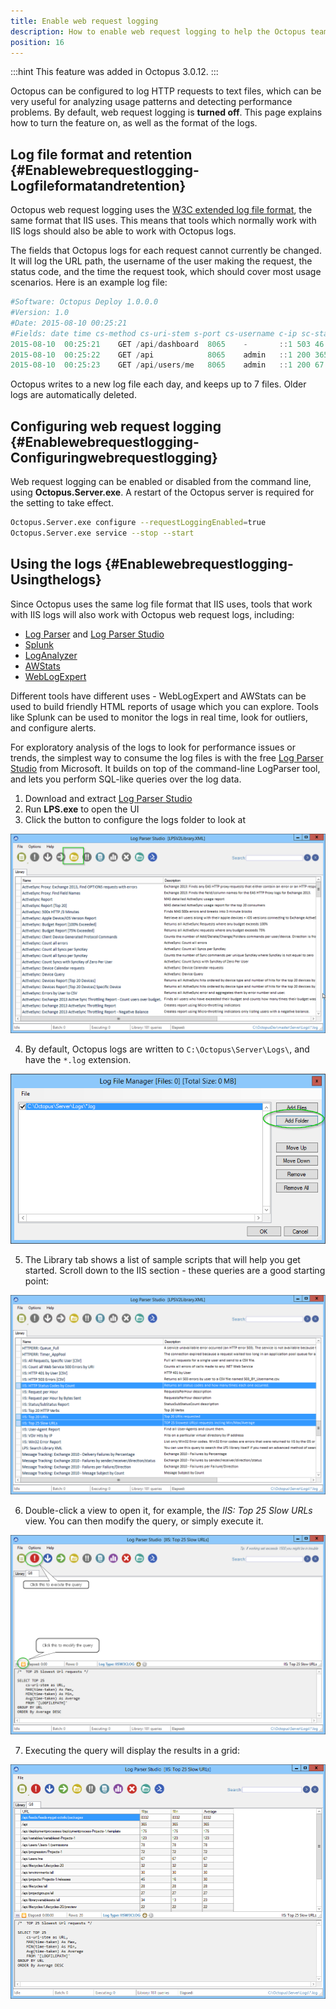 ```yaml
---
title: Enable web request logging
description: How to enable web request logging to help the Octopus team analyze usage patterns and detecting performance problems.
position: 16
---
```


:::hint
This feature was added in Octopus 3.0.12.
:::

Octopus can be configured to log HTTP requests to text files, which can be very useful for analyzing usage patterns and detecting performance problems. By default, web request logging is **turned off**. This page explains how to turn the feature on, as well as the format of the logs.

## Log file format and retention {#Enablewebrequestlogging-Logfileformatandretention}

Octopus web request logging uses the [W3C extended log file format](http://www.loganalyzer.net/log-analyzer/w3c-extended.html), the same format that IIS uses. This means that tools which normally work with IIS logs should also be able to work with Octopus logs.

The fields that Octopus logs for each request cannot currently be changed. It will log the URL path, the username of the user making the request, the status code, and the time the request took, which should cover most usage scenarios. Here is an example log file:

```powershell
#Software: Octopus Deploy 1.0.0.0
#Version: 1.0
#Date: 2015-08-10 00:25:21
#Fields: date time cs-method cs-uri-stem s-port cs-username c-ip sc-status time-taken
2015-08-10	00:25:21	GET	/api/dashboard	8065	-		::1	503	46
2015-08-10	00:25:22	GET	/api			8065	admin	::1	200	365
2015-08-10	00:25:23	GET	/api/users/me	8065	admin	::1	200	67
```

Octopus writes to a new log file each day, and keeps up to 7 files. Older logs are automatically deleted.

## Configuring web request logging {#Enablewebrequestlogging-Configuringwebrequestlogging}

Web request logging can be enabled or disabled from the command line, using **Octopus.Server.exe**. A restart of the Octopus server is required for the setting to take effect.

```bash
Octopus.Server.exe configure --requestLoggingEnabled=true
Octopus.Server.exe service --stop --start
```

## Using the logs {#Enablewebrequestlogging-Usingthelogs}

Since Octopus uses the same log file format that IIS uses, tools that work with IIS logs will also work with Octopus web request logs, including:

- [Log Parser](https://www.microsoft.com/en-au/download/details.aspx?id=24659) and [Log Parser Studio](https://gallery.technet.microsoft.com/office/Log-Parser-Studio-cd458765)
- [Splunk](http://www.splunk.com/)
- [LogAnalyzer](http://www.loganalyzer.net/)
- [AWStats](http://www.awstats.org/)
- [WebLogExpert](http://www.weblogexpert.com/info/IISLogs.htm)

Different tools have different uses - WebLogExpert and AWStats can be used to build friendly HTML reports of usage which you can explore. Tools like Splunk can be used to monitor the logs in real time, look for outliers, and configure alerts.

For exploratory analysis of the logs to look for performance issues or trends, the simplest way to consume the log files is with the free [Log Parser Studio](https://gallery.technet.microsoft.com/office/Log-Parser-Studio-cd458765) from Microsoft. It builds on top of the command-line LogParser tool, and lets you perform SQL-like queries over the log data.

1. Download and extract [Log Parser Studio](https://gallery.technet.microsoft.com/office/Log-Parser-Studio-cd458765)
2. Run **LPS.exe** to open the UI
3. Click the button to configure the logs folder to look at

![](/docs/images/3048520/3278330.png "width=500")

4. By default, Octopus logs are written to `C:\Octopus\Server\Logs\`, and have the `*.log` extension. 

![](/docs/images/3048520/3278331.png "width=500")

5. The Library tab shows a list of sample scripts that will help you get started. Scroll down to the IIS section - these queries are a good starting point:

![](/docs/images/3048520/3278332.png "width=500")

6. Double-click a view to open it, for example, the *IIS: Top 25 Slow URLs* view. You can then modify the query, or simply execute it.

![](/docs/images/3048520/3278333.png "width=500")

7. Executing the query will display the results in a grid:

![](/docs/images/3048520/3278334.png "width=500")
